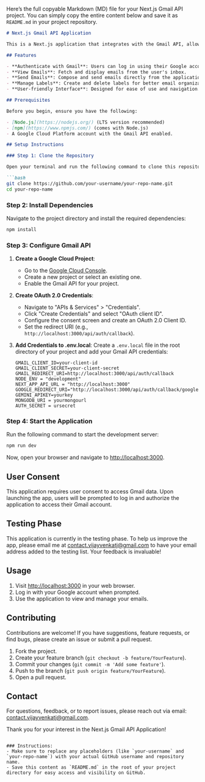 Here’s the full copyable Markdown (MD) file for your Next.js Gmail API project. You can simply copy the entire content below and save it as `README.md` in your project repository.

```markdown
# Next.js Gmail API Application

This is a Next.js application that integrates with the Gmail API, allowing users to manage their emails effectively. The app is currently in the testing phase, and your participation is crucial for improving the application.

## Features

- **Authenticate with Gmail**: Users can log in using their Google account to access their Gmail data.
- **View Emails**: Fetch and display emails from the user's inbox.
- **Send Emails**: Compose and send emails directly from the application.
- **Manage Labels**: Create and delete labels for better email organization.
- **User-friendly Interface**: Designed for ease of use and navigation.

## Prerequisites

Before you begin, ensure you have the following:

- [Node.js](https://nodejs.org/) (LTS version recommended)
- [npm](https://www.npmjs.com/) (comes with Node.js)
- A Google Cloud Platform account with the Gmail API enabled.

## Setup Instructions

### Step 1: Clone the Repository

Open your terminal and run the following command to clone this repository:

```bash
git clone https://github.com/your-username/your-repo-name.git
cd your-repo-name
```

### Step 2: Install Dependencies

Navigate to the project directory and install the required dependencies:

```bash
npm install
```

### Step 3: Configure Gmail API

1. **Create a Google Cloud Project**:
   - Go to the [Google Cloud Console](https://console.cloud.google.com/).
   - Create a new project or select an existing one.
   - Enable the Gmail API for your project.

2. **Create OAuth 2.0 Credentials**:
   - Navigate to "APIs & Services" > "Credentials".
   - Click "Create Credentials" and select "OAuth client ID".
   - Configure the consent screen and create an OAuth 2.0 Client ID.
   - Set the redirect URI (e.g., `http://localhost:3000/api/auth/callback`).

3. **Add Credentials to .env.local**:
   Create a `.env.local` file in the root directory of your project and add your Gmail API credentials:

   ```plaintext
   GMAIL_CLIENT_ID=your-client-id
   GMAIL_CLIENT_SECRET=your-client-secret
   GMAIL_REDIRECT_URI=http://localhost:3000/api/auth/callback
   NODE_ENV = "development"
   NEXT_APP_API_URL = "http://localhost:3000"
   GOOGLE_REDIRECT_URI="http://localhost:3000/api/auth/callback/google"
   GEMINI_APIKEY=yourkey
   MONGODB_URI = yourmongourl
   AUTH_SECRET = ursecret
   ```

### Step 4: Start the Application

Run the following command to start the development server:

```bash
npm run dev
```

Now, open your browser and navigate to [http://localhost:3000](http://localhost:3000).

## User Consent

This application requires user consent to access Gmail data. Upon launching the app, users will be prompted to log in and authorize the application to access their Gmail account.

## Testing Phase

This application is currently in the testing phase. To help us improve the app, please email me at [contact.vijayvenkatj@gmail.com](mailto:contact.vijayvenkatj@gmail.com) to have your email address added to the testing list. Your feedback is invaluable!

## Usage

1. Visit [http://localhost:3000](http://localhost:3000) in your web browser.
2. Log in with your Google account when prompted.
3. Use the application to view and manage your emails.

## Contributing

Contributions are welcome! If you have suggestions, feature requests, or find bugs, please create an issue or submit a pull request. 

1. Fork the project.
2. Create your feature branch (`git checkout -b feature/YourFeature`).
3. Commit your changes (`git commit -m 'Add some feature'`).
4. Push to the branch (`git push origin feature/YourFeature`).
5. Open a pull request.


## Contact

For questions, feedback, or to report issues, please reach out via email: [contact.vijayvenkatj@gmail.com](mailto:contact.vijayvenkatj@gmail.com).

Thank you for your interest in the Next.js Gmail API Application!
```

### Instructions:
- Make sure to replace any placeholders (like `your-username` and `your-repo-name`) with your actual GitHub username and repository name.
- Save this content as `README.md` in the root of your project directory for easy access and visibility on GitHub.